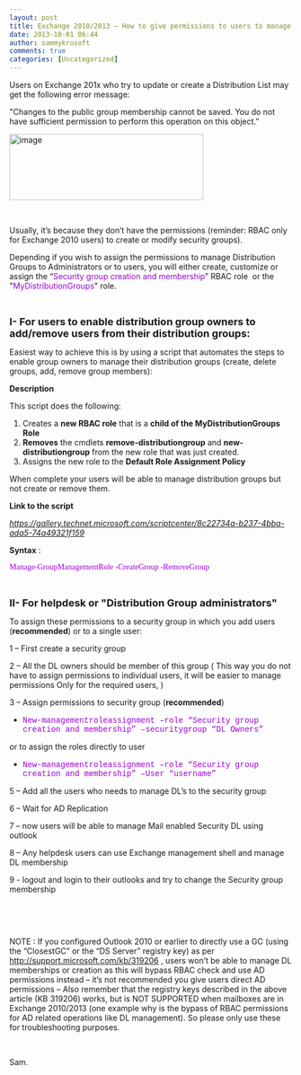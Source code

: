 ```yaml
---
layout: post
title: Exchange 2010/2013 – How to give permissions to users to manage Universal Security Distribution Lists (must use RBAC)
date: 2013-10-01 06:44
author: sammykrosoft
comments: true
categories: [Uncategorized]
---
```

<p>Users on Exchange 201x who try to update or create a Distribution List may get the following error message:</p> <p>"Changes to the public group membership cannot be saved. You do not have sufficient permission to perform this operation on this object.”</p> <p><a href="https://msdnshared.blob.core.windows.net/media/TNBlogsFS/prod.evol.blogs.technet.com/CommunityServer.Blogs.Components.WeblogFiles/00/00/00/73/61/metablogapi/8156.image_2.png"><img title="image" border="0" alt="image" src="https://msdnshared.blob.core.windows.net/media/TNBlogsFS/prod.evol.blogs.technet.com/CommunityServer.Blogs.Components.WeblogFiles/00/00/00/73/61/metablogapi/8816.image_thumb.png" width="345" height="118"></a></p> <p>&nbsp;</p> <p>Usually, it’s because they don’t have the permissions (reminder: RBAC only for Exchange 2010 users) to create or modify security groups).</p> <p>Depending if you wish to assign the permissions to manage Distribution Groups to Administrators or to users, you will either create, customize or assign the <span>“<font color="#9b00d3">Security group creation and membership</font>” </span> RBAC role&nbsp; or the "<font color="#9b00d3">MyDistributionGroups</font>" role.</p> <p>&nbsp;</p> <p><strong><font size="4">I- For users to enable distribution group owners to add/remove users from their distribution groups:</font></strong></p> <p>Easiest way to achieve this is by using a script that automates the steps to enable group owners to manage their distribution groups (create, delete groups, add, remove group members):</p> <p><strong>Description</strong></p> <p>This script does the following:</p> <ol> <li>Creates a <strong>new RBAC role</strong> that is a <strong>child of the MyDistributionGroups Role</strong>  <li><strong>Removes</strong> the cmdlets <strong>remove-distributiongroup</strong> and <strong>new-distributiongroup</strong> from the new role that was just created.  <li>Assigns the new role to the <strong>Default Role Assignment Policy</strong> </li></ol> <p>When complete your users will be able to manage distribution groups but not create or remove them.</p> <p><strong>Link to the script</strong></p> <p><em><a href="https://gallery.technet.microsoft.com/scriptcenter/8c22734a-b237-4bba-ada5-74a49321f159">https://gallery.technet.microsoft.com/scriptcenter/8c22734a-b237-4bba-ada5-74a49321f159</a></em></p> <p><strong>Syntax</strong> :</p> <p><font color="#9b00d3" face="Lucida Console">Manage-GroupManagementRole -CreateGroup -RemoveGroup</font></p> <p>&nbsp;</p> <p><strong><font size="4">II- For helpdesk or "Distribution Group administrators"</font></strong></p> <p>To assign these permissions to a security group in which you add users (<strong>recommended</strong>) or to a single user:</p> <p>1 – First create a security group</p> <p>2 – All the DL owners should be member of this group ( This way you do not have to assign permissions to individual users, it will be easier to manage permissions Only for the required users, )</p> <p>3 – Assign permissions to security group (<strong>recommended</strong>)</p> <ul> <li><font color="#9b00d3"><span style="font-family: courier new">New-managementroleassignment –role “Security group creation and membership” –securitygroup “DL Owners”</span> </font></li></ul> <p>or to assign the roles directly to user</p> <ul> <li><font color="#9b00d3"><span style="font-family: courier new">New-managementroleassignment –role “Security group creation and membership” –User “username”</span> </font></li></ul> <p>5 – Add all the users who needs to manage DL’s to the security group</p> <p>6 – Wait for AD Replication</p> <p>7 – now users will be able to manage Mail enabled Security DL using outlook</p> <p>8 – Any helpdesk users can use Exchange management shell and manage DL membership</p> <p>9 - logout and login to their outlooks and try to change the Security group membership</p> <p>&nbsp;</p> <p>&nbsp;</p> <p>NOTE : If you configured Outlook 2010 or earlier to directly use a GC (using the “ClosestGC” or the “DS Server” registry key) as per <a href="http://support.microsoft.com/kb/319206">http://support.microsoft.com/kb/319206</a> , users won’t be able to manage DL memberships or creation as this will bypass RBAC check and use AD permissions instead – it’s not recommended you give users direct AD permissions – Also remember that the registry keys described in the above article (KB 319206) works, but is NOT SUPPORTED when mailboxes are in Exchange 2010/2013 (one example why is the bypass of RBAC permissions for AD related operations like DL management). So please only use these for troubleshooting purposes.</p> <p>&nbsp;</p> <p>Sam.</p>
